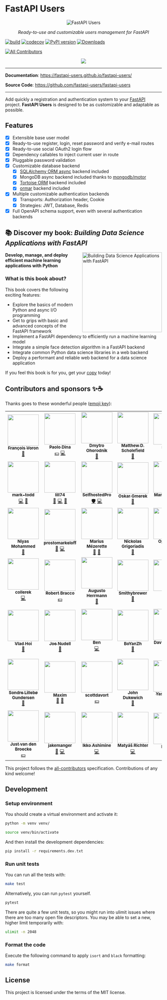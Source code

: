# FastAPI Users

<p align="center">
  <img src="https://raw.githubusercontent.com/fastapi-users/fastapi-users/master/logo.svg?sanitize=true" alt="FastAPI Users">
</p>

<p align="center">
    <em>Ready-to-use and customizable users management for FastAPI </em>
</p>

[![build](https://github.com/fastapi-users/fastapi-users/workflows/Build/badge.svg)](https://github.com/fastapi-users/fastapi-users/actions)
[![codecov](https://codecov.io/gh/fastapi-users/fastapi-users/branch/master/graph/badge.svg)](https://codecov.io/gh/fastapi-users/fastapi-users)
[![PyPI version](https://badge.fury.io/py/fastapi-users.svg)](https://badge.fury.io/py/fastapi-users)
[![Downloads](https://pepy.tech/badge/fastapi-users)](https://pepy.tech/project/fastapi-users)
<!-- ALL-CONTRIBUTORS-BADGE:START - Do not remove or modify this section -->
[![All Contributors](https://img.shields.io/badge/all_contributors-49-orange.svg?style=flat-square)](#contributors-)
<!-- ALL-CONTRIBUTORS-BADGE:END -->
<p align="center">
<a href="https://www.buymeacoffee.com/frankie567"><img src="https://img.buymeacoffee.com/button-api/?text=Buy me a coffee&emoji=&slug=frankie567&button_colour=FF5F5F&font_colour=ffffff&font_family=Arial&outline_colour=000000&coffee_colour=FFDD00"></a>
</p>

---

**Documentation**: <a href="https://fastapi-users.github.io/fastapi-users/" target="_blank">https://fastapi-users.github.io/fastapi-users/</a>

**Source Code**: <a href="https://github.com/fastapi-users/fastapi-users" target="_blank">https://github.com/fastapi-users/fastapi-users</a>

---

Add quickly a registration and authentication system to your [FastAPI](https://fastapi.tiangolo.com/) project. **FastAPI Users** is designed to be as customizable and adaptable as possible.

## Features

* [X] Extensible base user model
* [X] Ready-to-use register, login, reset password and verify e-mail routes
* [X] Ready-to-use social OAuth2 login flow
* [X] Dependency callables to inject current user in route
* [X] Pluggable password validation
* [X] Customizable database backend
    * [X] [SQLAlchemy ORM async](https://docs.sqlalchemy.org/en/14/orm/extensions/asyncio.html) backend included
    * [X] MongoDB async backend included thanks to [mongodb/motor](https://github.com/mongodb/motor)
    * [X] [Tortoise ORM](https://tortoise-orm.readthedocs.io/en/latest/) backend included
    * [X] [ormar](https://collerek.github.io/ormar/) backend included
* [X] Multiple customizable authentication backends
    * [X] Transports: Authorization header, Cookie
    * [X] Strategies: JWT, Database, Redis
* [X] Full OpenAPI schema support, even with several authentication backends

## 📚 Discover my book: *Building Data Science Applications with FastAPI*

<img src="https://static.packt-cdn.com/products/9781801079211/cover/smaller" alt="Building Data Science Applications with FastAPI" height="256px" align="right">

**Develop, manage, and deploy efficient machine learning applications with Python**

### What is this book about?

This book covers the following exciting features:

* Explore the basics of modern Python and async I/O programming
* Get to grips with basic and advanced concepts of the FastAPI framework
* Implement a FastAPI dependency to efficiently run a machine learning model
* Integrate a simple face detection algorithm in a FastAPI backend
* Integrate common Python data science libraries in a web backend
* Deploy a performant and reliable web backend for a data science application

If you feel this book is for you, get your [copy](https://amzn.to/3kTvgjG) today!

## Contributors and sponsors ✨☕️

Thanks goes to these wonderful people ([emoji key](https://allcontributors.org/docs/en/emoji-key)):

<!-- ALL-CONTRIBUTORS-LIST:START - Do not remove or modify this section -->
<!-- prettier-ignore-start -->
<!-- markdownlint-disable -->
<table>
  <tr>
    <td align="center"><a href="http://francoisvoron.com"><img src="https://avatars.githubusercontent.com/u/1144727?v=4?s=100" width="100px;" alt=""/><br /><sub><b>François Voron</b></sub></a><br /><a href="#maintenance-frankie567" title="Maintenance">🚧</a></td>
    <td align="center"><a href="https://github.com/paolodina"><img src="https://avatars.githubusercontent.com/u/1157401?v=4?s=100" width="100px;" alt=""/><br /><sub><b>Paolo Dina</b></sub></a><br /><a href="#financial-paolodina" title="Financial">💵</a> <a href="https://github.com/fastapi-users/fastapi-users/commits?author=paolodina" title="Code">💻</a></td>
    <td align="center"><a href="https://freelancehunt.com/freelancer/slado122.html"><img src="https://avatars.githubusercontent.com/u/46085159?v=4?s=100" width="100px;" alt=""/><br /><sub><b>Dmytro Ohorodnik</b></sub></a><br /><a href="https://github.com/fastapi-users/fastapi-users/issues?q=author%3Aslado122" title="Bug reports">🐛</a></td>
    <td align="center"><a href="http://matthewscholefield.github.io"><img src="https://avatars.githubusercontent.com/u/5875019?v=4?s=100" width="100px;" alt=""/><br /><sub><b>Matthew D. Scholefield</b></sub></a><br /><a href="https://github.com/fastapi-users/fastapi-users/issues?q=author%3AMatthewScholefield" title="Bug reports">🐛</a></td>
    <td align="center"><a href="https://github.com/roywes"><img src="https://avatars.githubusercontent.com/u/3861579?v=4?s=100" width="100px;" alt=""/><br /><sub><b>roywes</b></sub></a><br /><a href="https://github.com/fastapi-users/fastapi-users/issues?q=author%3Aroywes" title="Bug reports">🐛</a> <a href="https://github.com/fastapi-users/fastapi-users/commits?author=roywes" title="Code">💻</a></td>
    <td align="center"><a href="https://devwriters.com"><img src="https://avatars.githubusercontent.com/u/10217535?v=4?s=100" width="100px;" alt=""/><br /><sub><b>Satwik Kansal</b></sub></a><br /><a href="https://github.com/fastapi-users/fastapi-users/commits?author=satwikkansal" title="Documentation">📖</a></td>
    <td align="center"><a href="https://github.com/eddsalkield"><img src="https://avatars.githubusercontent.com/u/30939717?v=4?s=100" width="100px;" alt=""/><br /><sub><b>Edd Salkield</b></sub></a><br /><a href="https://github.com/fastapi-users/fastapi-users/commits?author=eddsalkield" title="Code">💻</a> <a href="https://github.com/fastapi-users/fastapi-users/commits?author=eddsalkield" title="Documentation">📖</a></td>
  </tr>
  <tr>
    <td align="center"><a href="https://github.com/mark-todd"><img src="https://avatars.githubusercontent.com/u/60781787?v=4?s=100" width="100px;" alt=""/><br /><sub><b>mark-todd</b></sub></a><br /><a href="https://github.com/fastapi-users/fastapi-users/commits?author=mark-todd" title="Code">💻</a> <a href="https://github.com/fastapi-users/fastapi-users/commits?author=mark-todd" title="Documentation">📖</a></td>
    <td align="center"><a href="https://github.com/lill74"><img src="https://avatars.githubusercontent.com/u/12353597?v=4?s=100" width="100px;" alt=""/><br /><sub><b>lill74</b></sub></a><br /><a href="https://github.com/fastapi-users/fastapi-users/issues?q=author%3Alill74" title="Bug reports">🐛</a> <a href="https://github.com/fastapi-users/fastapi-users/commits?author=lill74" title="Code">💻</a> <a href="https://github.com/fastapi-users/fastapi-users/commits?author=lill74" title="Documentation">📖</a></td>
    <td align="center"><a href="https://yacht.sh"><img src="https://avatars.githubusercontent.com/u/66331933?v=4?s=100" width="100px;" alt=""/><br /><sub><b>SelfhostedPro</b></sub></a><br /><a href="#security-SelfhostedPro" title="Security">🛡️</a> <a href="https://github.com/fastapi-users/fastapi-users/commits?author=SelfhostedPro" title="Code">💻</a></td>
    <td align="center"><a href="https://github.com/oskar-gmerek"><img src="https://avatars.githubusercontent.com/u/53402105?v=4?s=100" width="100px;" alt=""/><br /><sub><b>Oskar Gmerek</b></sub></a><br /><a href="https://github.com/fastapi-users/fastapi-users/commits?author=oskar-gmerek" title="Documentation">📖</a></td>
    <td align="center"><a href="https://github.com/mcolladoio"><img src="https://avatars.githubusercontent.com/u/61695048?v=4?s=100" width="100px;" alt=""/><br /><sub><b>Martin Collado</b></sub></a><br /><a href="https://github.com/fastapi-users/fastapi-users/issues?q=author%3Amcolladoio" title="Bug reports">🐛</a> <a href="https://github.com/fastapi-users/fastapi-users/commits?author=mcolladoio" title="Code">💻</a></td>
    <td align="center"><a href="https://github.com/nullhack"><img src="https://avatars.githubusercontent.com/u/11466701?v=4?s=100" width="100px;" alt=""/><br /><sub><b>Eric Lopes</b></sub></a><br /><a href="https://github.com/fastapi-users/fastapi-users/commits?author=nullhack" title="Documentation">📖</a> <a href="#security-nullhack" title="Security">🛡️</a></td>
    <td align="center"><a href="https://github.com/rnd42"><img src="https://avatars.githubusercontent.com/u/618839?v=4?s=100" width="100px;" alt=""/><br /><sub><b>Beau Breon</b></sub></a><br /><a href="https://github.com/fastapi-users/fastapi-users/commits?author=rnd42" title="Code">💻</a></td>
  </tr>
  <tr>
    <td align="center"><a href="https://github.com/niazangels"><img src="https://avatars.githubusercontent.com/u/2761491?v=4?s=100" width="100px;" alt=""/><br /><sub><b>Niyas Mohammed</b></sub></a><br /><a href="https://github.com/fastapi-users/fastapi-users/commits?author=niazangels" title="Documentation">📖</a></td>
    <td align="center"><a href="https://github.com/prostomarkeloff"><img src="https://avatars.githubusercontent.com/u/28061158?v=4?s=100" width="100px;" alt=""/><br /><sub><b>prostomarkeloff</b></sub></a><br /><a href="https://github.com/fastapi-users/fastapi-users/commits?author=prostomarkeloff" title="Documentation">📖</a> <a href="https://github.com/fastapi-users/fastapi-users/commits?author=prostomarkeloff" title="Code">💻</a></td>
    <td align="center"><a href="https://www.linkedin.com/in/mariusmezerette/"><img src="https://avatars.githubusercontent.com/u/952685?v=4?s=100" width="100px;" alt=""/><br /><sub><b>Marius Mézerette</b></sub></a><br /><a href="https://github.com/fastapi-users/fastapi-users/issues?q=author%3AMariusMez" title="Bug reports">🐛</a> <a href="#ideas-MariusMez" title="Ideas, Planning, & Feedback">🤔</a></td>
    <td align="center"><a href="https://github.com/grigi"><img src="https://avatars.githubusercontent.com/u/1309160?v=4?s=100" width="100px;" alt=""/><br /><sub><b>Nickolas Grigoriadis</b></sub></a><br /><a href="https://github.com/fastapi-users/fastapi-users/issues?q=author%3Agrigi" title="Bug reports">🐛</a></td>
    <td align="center"><a href="https://opendatacoder.me"><img src="https://avatars.githubusercontent.com/u/7386680?v=4?s=100" width="100px;" alt=""/><br /><sub><b>Open Data Coder</b></sub></a><br /><a href="#ideas-p3t3r67x0" title="Ideas, Planning, & Feedback">🤔</a></td>
    <td align="center"><a href="https://www.dralshehri.com/"><img src="https://avatars.githubusercontent.com/u/542855?v=4?s=100" width="100px;" alt=""/><br /><sub><b>Mohammed Alshehri</b></sub></a><br /><a href="#ideas-dralshehri" title="Ideas, Planning, & Feedback">🤔</a></td>
    <td align="center"><a href="https://www.linkedin.com/in/lefnire/"><img src="https://avatars.githubusercontent.com/u/195202?v=4?s=100" width="100px;" alt=""/><br /><sub><b>Tyler Renelle</b></sub></a><br /><a href="#ideas-lefnire" title="Ideas, Planning, & Feedback">🤔</a></td>
  </tr>
  <tr>
    <td align="center"><a href="https://github.com/collerek"><img src="https://avatars.githubusercontent.com/u/16324238?v=4?s=100" width="100px;" alt=""/><br /><sub><b>collerek</b></sub></a><br /><a href="https://github.com/fastapi-users/fastapi-users/commits?author=collerek" title="Code">💻</a></td>
    <td align="center"><a href="https://github.com/rbracco"><img src="https://avatars.githubusercontent.com/u/47190785?v=4?s=100" width="100px;" alt=""/><br /><sub><b>Robert Bracco</b></sub></a><br /><a href="#financial-rbracco" title="Financial">💵</a></td>
    <td align="center"><a href="https://herrmann.tech"><img src="https://avatars.githubusercontent.com/u/1058414?v=4?s=100" width="100px;" alt=""/><br /><sub><b>Augusto Herrmann</b></sub></a><br /><a href="https://github.com/fastapi-users/fastapi-users/commits?author=augusto-herrmann" title="Documentation">📖</a></td>
    <td align="center"><a href="https://github.com/Smithybrewer"><img src="https://avatars.githubusercontent.com/u/57669591?v=4?s=100" width="100px;" alt=""/><br /><sub><b>Smithybrewer</b></sub></a><br /><a href="https://github.com/fastapi-users/fastapi-users/issues?q=author%3ASmithybrewer" title="Bug reports">🐛</a></td>
    <td align="center"><a href="https://github.com/silllli"><img src="https://avatars.githubusercontent.com/u/9334305?v=4?s=100" width="100px;" alt=""/><br /><sub><b>silllli</b></sub></a><br /><a href="https://github.com/fastapi-users/fastapi-users/commits?author=silllli" title="Documentation">📖</a></td>
    <td align="center"><a href="https://github.com/alexferrari88"><img src="https://avatars.githubusercontent.com/u/49028826?v=4?s=100" width="100px;" alt=""/><br /><sub><b>alexferrari88</b></sub></a><br /><a href="#financial-alexferrari88" title="Financial">💵</a></td>
    <td align="center"><a href="https://github.com/sandalwoodbox"><img src="https://avatars.githubusercontent.com/u/80227316?v=4?s=100" width="100px;" alt=""/><br /><sub><b>sandalwoodbox</b></sub></a><br /><a href="https://github.com/fastapi-users/fastapi-users/issues?q=author%3Asandalwoodbox" title="Bug reports">🐛</a></td>
  </tr>
  <tr>
    <td align="center"><a href="https://github.com/vladhoi"><img src="https://avatars.githubusercontent.com/u/33840957?v=4?s=100" width="100px;" alt=""/><br /><sub><b>Vlad Hoi</b></sub></a><br /><a href="https://github.com/fastapi-users/fastapi-users/commits?author=vladhoi" title="Documentation">📖</a></td>
    <td align="center"><a href="https://github.com/jnu"><img src="https://avatars.githubusercontent.com/u/1069899?v=4?s=100" width="100px;" alt=""/><br /><sub><b>Joe Nudell</b></sub></a><br /><a href="https://github.com/fastapi-users/fastapi-users/issues?q=author%3Ajnu" title="Bug reports">🐛</a></td>
    <td align="center"><a href="https://github.com/cosmosquark"><img src="https://avatars.githubusercontent.com/u/1540682?v=4?s=100" width="100px;" alt=""/><br /><sub><b>Ben</b></sub></a><br /><a href="https://github.com/fastapi-users/fastapi-users/commits?author=cosmosquark" title="Code">💻</a></td>
    <td align="center"><a href="https://github.com/BoYanZh"><img src="https://avatars.githubusercontent.com/u/32470225?v=4?s=100" width="100px;" alt=""/><br /><sub><b>BoYanZh</b></sub></a><br /><a href="https://github.com/fastapi-users/fastapi-users/commits?author=BoYanZh" title="Documentation">📖</a></td>
    <td align="center"><a href="https://github.com/davidbrochart"><img src="https://avatars.githubusercontent.com/u/4711805?v=4?s=100" width="100px;" alt=""/><br /><sub><b>David Brochart</b></sub></a><br /><a href="https://github.com/fastapi-users/fastapi-users/commits?author=davidbrochart" title="Documentation">📖</a> <a href="https://github.com/fastapi-users/fastapi-users/commits?author=davidbrochart" title="Code">💻</a></td>
    <td align="center"><a href="https://www.daanbeverdam.com"><img src="https://avatars.githubusercontent.com/u/13944585?v=4?s=100" width="100px;" alt=""/><br /><sub><b>Daan Beverdam</b></sub></a><br /><a href="https://github.com/fastapi-users/fastapi-users/commits?author=daanbeverdam" title="Code">💻</a></td>
    <td align="center"><a href="http://sralab.com"><img src="https://avatars.githubusercontent.com/u/1815?v=4?s=100" width="100px;" alt=""/><br /><sub><b>Stéphane Raimbault</b></sub></a><br /><a href="https://github.com/fastapi-users/fastapi-users/commits?author=stephane" title="Tests">⚠️</a> <a href="https://github.com/fastapi-users/fastapi-users/issues?q=author%3Astephane" title="Bug reports">🐛</a></td>
  </tr>
  <tr>
    <td align="center"><a href="https://github.com/sondrelg"><img src="https://avatars.githubusercontent.com/u/25310870?v=4?s=100" width="100px;" alt=""/><br /><sub><b>Sondre Lillebø Gundersen</b></sub></a><br /><a href="https://github.com/fastapi-users/fastapi-users/commits?author=sondrelg" title="Documentation">📖</a></td>
    <td align="center"><a href="https://github.com/maximka1221"><img src="https://avatars.githubusercontent.com/u/1503245?v=4?s=100" width="100px;" alt=""/><br /><sub><b>Maxim</b></sub></a><br /><a href="https://github.com/fastapi-users/fastapi-users/commits?author=maximka1221" title="Documentation">📖</a> <a href="https://github.com/fastapi-users/fastapi-users/issues?q=author%3Amaximka1221" title="Bug reports">🐛</a></td>
    <td align="center"><a href="https://github.com/scottdavort"><img src="https://avatars.githubusercontent.com/u/58272461?v=4?s=100" width="100px;" alt=""/><br /><sub><b>scottdavort</b></sub></a><br /><a href="#financial-scottdavort" title="Financial">💵</a></td>
    <td align="center"><a href="https://github.com/jdukewich"><img src="https://avatars.githubusercontent.com/u/37190801?v=4?s=100" width="100px;" alt=""/><br /><sub><b>John Dukewich</b></sub></a><br /><a href="https://github.com/fastapi-users/fastapi-users/commits?author=jdukewich" title="Documentation">📖</a></td>
    <td align="center"><a href="http://yezz.me"><img src="https://avatars.githubusercontent.com/u/52716203?v=4?s=100" width="100px;" alt=""/><br /><sub><b>Yasser Tahiri</b></sub></a><br /><a href="https://github.com/fastapi-users/fastapi-users/commits?author=yezz123" title="Code">💻</a></td>
    <td align="center"><a href="https://www.brandongoding.tech"><img src="https://avatars.githubusercontent.com/u/17888319?v=4?s=100" width="100px;" alt=""/><br /><sub><b>Brandon H. Goding</b></sub></a><br /><a href="https://github.com/fastapi-users/fastapi-users/commits?author=BrandonGoding" title="Code">💻</a></td>
    <td align="center"><a href="https://github.com/PovilasKud"><img src="https://avatars.githubusercontent.com/u/7852173?v=4?s=100" width="100px;" alt=""/><br /><sub><b>PovilasK</b></sub></a><br /><a href="https://github.com/fastapi-users/fastapi-users/commits?author=PovilasKud" title="Code">💻</a></td>
  </tr>
  <tr>
    <td align="center"><a href="http://justobjects.nl"><img src="https://avatars.githubusercontent.com/u/582630?v=4?s=100" width="100px;" alt=""/><br /><sub><b>Just van den Broecke</b></sub></a><br /><a href="#financial-justb4" title="Financial">💵</a></td>
    <td align="center"><a href="https://github.com/jakemanger"><img src="https://avatars.githubusercontent.com/u/52495554?v=4?s=100" width="100px;" alt=""/><br /><sub><b>jakemanger</b></sub></a><br /><a href="https://github.com/fastapi-users/fastapi-users/issues?q=author%3Ajakemanger" title="Bug reports">🐛</a> <a href="https://github.com/fastapi-users/fastapi-users/commits?author=jakemanger" title="Code">💻</a></td>
    <td align="center"><a href="https://bandism.net/"><img src="https://avatars.githubusercontent.com/u/22633385?v=4?s=100" width="100px;" alt=""/><br /><sub><b>Ikko Ashimine</b></sub></a><br /><a href="https://github.com/fastapi-users/fastapi-users/commits?author=eltociear" title="Code">💻</a></td>
    <td align="center"><a href="https://github.com/matyasrichter"><img src="https://avatars.githubusercontent.com/u/20258539?v=4?s=100" width="100px;" alt=""/><br /><sub><b>Matyáš Richter</b></sub></a><br /><a href="https://github.com/fastapi-users/fastapi-users/commits?author=matyasrichter" title="Code">💻</a></td>
    <td align="center"><a href="https://github.com/Hazedd"><img src="https://avatars.githubusercontent.com/u/20663495?v=4?s=100" width="100px;" alt=""/><br /><sub><b>Hazedd</b></sub></a><br /><a href="https://github.com/fastapi-users/fastapi-users/issues?q=author%3AHazedd" title="Bug reports">🐛</a> <a href="https://github.com/fastapi-users/fastapi-users/commits?author=Hazedd" title="Documentation">📖</a></td>
    <td align="center"><a href="https://github.com/luisroel91"><img src="https://avatars.githubusercontent.com/u/44761184?v=4?s=100" width="100px;" alt=""/><br /><sub><b>Luis Roel</b></sub></a><br /><a href="#financial-luisroel91" title="Financial">💵</a></td>
    <td align="center"><a href="https://ae-mc.ru"><img src="https://avatars.githubusercontent.com/u/43097289?v=4?s=100" width="100px;" alt=""/><br /><sub><b>Alexandr Makurin</b></sub></a><br /><a href="https://github.com/fastapi-users/fastapi-users/commits?author=Ae-Mc" title="Code">💻</a> <a href="https://github.com/fastapi-users/fastapi-users/issues?q=author%3AAe-Mc" title="Bug reports">🐛</a></td>
  </tr>
</table>

<!-- markdownlint-restore -->
<!-- prettier-ignore-end -->

<!-- ALL-CONTRIBUTORS-LIST:END -->

This project follows the [all-contributors](https://github.com/all-contributors/all-contributors) specification. Contributions of any kind welcome!

## Development

### Setup environment

You should create a virtual environment and activate it:

```bash
python -m venv venv/
```

```bash
source venv/bin/activate
```

And then install the development dependencies:

```bash
pip install -r requirements.dev.txt
```

### Run unit tests

You can run all the tests with:

```bash
make test
```

Alternatively, you can run `pytest` yourself.

```bash
pytest
```

There are quite a few unit tests, so you might run into ulimit issues where there are too many open file descriptors. You may be able to set a new, higher limit temporarily with:

```bash
ulimit -n 2048
```

### Format the code

Execute the following command to apply `isort` and `black` formatting:

```bash
make format
```

## License

This project is licensed under the terms of the MIT license.

